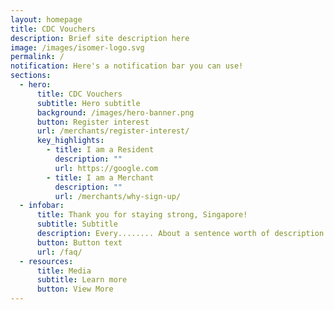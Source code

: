 ```yaml
---
layout: homepage
title: CDC Vouchers
description: Brief site description here
image: /images/isomer-logo.svg
permalink: /
notification: Here's a notification bar you can use!
sections:
  - hero:
      title: CDC Vouchers
      subtitle: Hero subtitle
      background: /images/hero-banner.png
      button: Register interest
      url: /merchants/register-interest/
      key_highlights:
        - title: I am a Resident
          description: ""
          url: https://google.com
        - title: I am a Merchant
          description: ""
          url: /merchants/why-sign-up/
  - infobar:
      title: Thank you for staying strong, Singapore!
      subtitle: Subtitle
      description: Every........ About a sentence worth of description here
      button: Button text
      url: /faq/
  - resources:
      title: Media
      subtitle: Learn more
      button: View More
---
```

